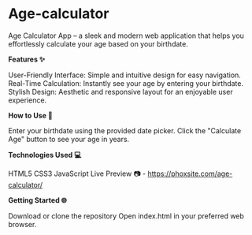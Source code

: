 # Age-calculator
Age Calculator App – a sleek and modern web application that helps you effortlessly calculate your age based on your birthdate.

**Features ✨**

User-Friendly Interface: Simple and intuitive design for easy navigation.
Real-Time Calculation: Instantly see your age by entering your birthdate.
Stylish Design: Aesthetic and responsive layout for an enjoyable user experience.

**How to Use 🚀**

Enter your birthdate using the provided date picker.
Click the "Calculate Age" button to see your age in years.

**Technologies Used 💻**

HTML5
CSS3
JavaScript
Live Preview 📷 - https://phoxsite.com/age-calculator/

**Getting Started 🌐**

Download or clone the repository
Open index.html in your preferred web browser.
